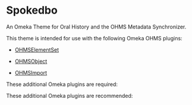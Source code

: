 # Spokedbo
An Omeka Theme for Oral History and the OHMS Metadata Synchronizer.

This theme is intended for use with the following Omeka OHMS plugins:

* <a href="https://github.com/libmanuk/OHMSElementSet" target="_blank">OHMSElementSet</a>

* <a href="https://github.com/libmanuk/OHMSObject" target="_blank">OHMSObject</a>

* <a href="https://github.com/libmanuk/OHMSImport" target="_blank">OHMSImport</a>

These additional Omeka plugins are required:


These additional Omeka plugins are recommended:



